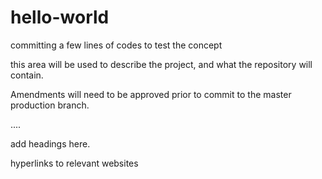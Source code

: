# hello-world
committing a few lines of codes to test the concept 

this area will be used to describe the project, and what the repository will contain. 

Amendments will need to be approved prior to commit to the master production branch. 


....


add headings here. 

hyperlinks to relevant websites
